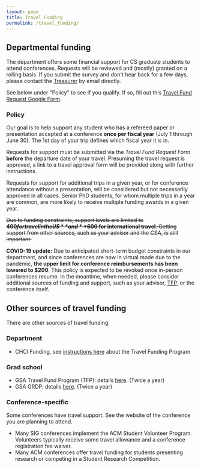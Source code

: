 ```yaml
---
layout: page
title: Travel Funding
permalink: /travel_funding/
---
```


## Departmental funding

The department offers some financial support for CS graduate students to attend conferences.
Requests will be reviewed and (mostly) granted on a rolling basis.
If you submit the survey and don't hear back for a few days, please contact the [Treasurer](/officers/) by email directly.

See below under "Policy" to see if you qualify.
If so, fill out this [Travel Fund Request Google Form](https://docs.google.com/forms/d/e/1FAIpQLSc5SDVLgrrGsBzj25m_ChcLwIUKeVY7qhzA7-c957jbNfxnJQ/viewform?usp=sf_link).

### Policy

Our goal is to help support any student who has a refereed paper or
presentation accepted at a conference **once per fiscal year** (July 1
through June 30). The 1st day of your trip defines which fiscal year it
is in.

Requests for support must be submitted via the *Travel Fund Request Form* **before**
the departure date of your travel. Presuming the travel request is approved, a
link to a travel approval form will be provided along with further instructions.

Requests for support for additional trips in a given year, or for
conference attendance without a presentation, will be considered but
not necessarily approved in all cases. Senior PhD students, for whom
multiple trips in a year are common, are more likely to receive multiple
funding awards in a given year.

<s>Due to funding constraints, support levels are limited to
**$400 for travel in the US** and **$600 for international travel**. Getting
support from other sources, such as your advisor and the GSA, is still
important.</s>

**COVID-19 update:** Due to anticipated short-term budget constraints in our department, and since conferences are now in virtual mode due to the pandemic, **the upper limit for conference reimbursements has been lowered to $200**. This policy is expected to be revoked once in-person conferences resume. In the meantime, when needed, please consider additional sources of funding and support, such as your advisor, [TFP](https://blogs.lt.vt.edu/graduatestudentassembly/what-we-can-offer-you/funding-opportunities/travel-fund-program/), or the conference itself.

## Other sources of travel funding

There are other sources of travel funding.

### Department

- CHCI Funding, see [instructions here](http://hci.vt.edu/programs/) about the Travel Funding Program

### Grad school

- GSA Travel Fund Program (TFP): details [here](https://blogs.lt.vt.edu/graduatestudentassembly/what-we-can-offer-you/funding-opportunities/travel-fund-program/). (Twice a year)
- GSA GRDP: details [here](https://blogs.lt.vt.edu/graduatestudentassembly/what-we-can-offer-you/funding-opportunities/graduate-research-development-program/). (Twice a year)

### Conference-specific

Some conferences have travel support. See the website of the conference you are planning to attend.

- Many SIG conferences implement the ACM Student Volunteer Program. Volunteers typically receive some travel allowance and a conference registration fee waiver.
- Many ACM conferences offer travel funding for students presenting research or competing in a Student Research Competition.
